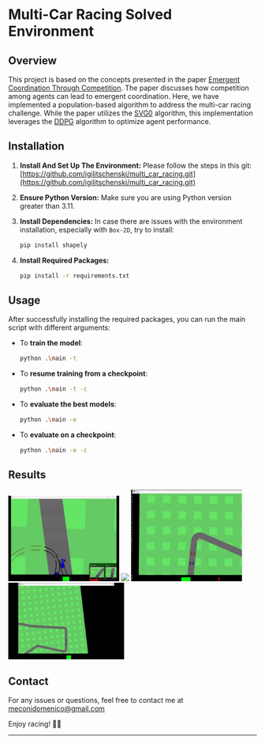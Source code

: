 # Multi-Car Racing Solved Environment

## Overview
This project is based on the concepts presented in the paper [Emergent Coordination Through Competition](https://openreview.net/pdf?id=BkG8sjR5Km). The paper discusses how competition among agents can lead to emergent coordination. Here, we have implemented a population-based algorithm to address the multi-car racing challenge. While the paper utilizes the [SVG0](https://arxiv.org/pdf/1510.09142) algorithm, this implementation leverages the [DDPG](https://arxiv.org/pdf/1509.02971) algorithm to optimize agent performance.

## Installation

1. **Install And Set Up The Environment:**
    Please follow the steps in this git: [https://github.com/igilitschenski/multi_car_racing.git](https://github.com/igilitschenski/multi_car_racing.git)

2. **Ensure Python Version:**
    Make sure you are using Python version greater than 3.11.

3. **Install Dependencies:**
    In case there are issues with the environment installation, especially with `Box-2D`, try to install:
    ```bash
    pip install shapely
    ```

4. **Install Required Packages:**
    ```bash
    pip install -r requirements.txt
    ```

## Usage

After successfully installing the required packages, you can run the main script with different arguments:

- To **train the model**:
    ```bash
    python .\main -t
    ```

- To **resume training from a checkpoint**:
    ```bash
    python .\main -t -c
    ```

- To **evaluate the best models**:
    ```bash
    python .\main -e
    ```

- To **evaluate on a checkpoint**:
    ```bash
    python .\main -e -c
    ```
## Results
<p>
    <img src="GIF/ClearTrack.gif" width="225"/>
    <img src="GIF/StartingFight.gif" width="225"/>
    <img src="GIF/Startings.gif" width="225"/>
    <img src="GIF/StartingOvertake.gif" width="235"/>
</p>

## Contact

For any issues or questions, feel free to contact me at meconidomenico@gmail.com

Enjoy racing! 🚗💨

---
